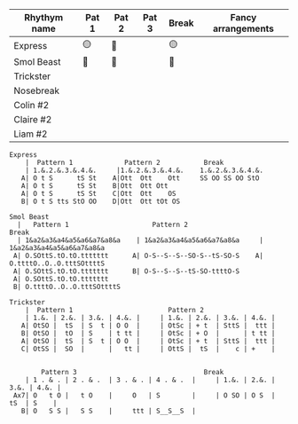 | Rhythym name        | Pat 1 | Pat 2 | Pat 3 | Break | Fancy arrangements |  
| ------------        | ----- | ----- | ----- | ----- | ------------------ |
| Express             | 🟡   |  🔴   |       | 🟡 
| Smol Beast          | 🔴   |  🔴   |       | 🔴   |
| Trickster           | 
| Nosebreak           |
| Colin #2            | 
| Claire #2           | 
| Liam #2             | 



```
Express
    |  Pattern 1             Pattern 2           Break
    | 1.&.2.&.3.&.4.&.     |1.&.2.&.3.&.4.&.    1.&.2.&.3.&.4.&.    
   A| O t S      tS St    A|Ott  Ott    Ott     SS OO SS OO StO
   A| O t S      tS St    B|Ott  Ott Ott        
   A| O t S      tS St    C|Ott  Ott    OS      
   B| O t S tts StO OO    D|Ott  Ott tOt OS     
```




``` 
Smol Beast 
  |   Pattern 1                     Pattern 2                      Break
  | 1&a2&a3&a4&a5&a6&a7&a8&a    | 1&a2&a3&a4&a5&a6&a7&a8&a     | 1&a2&a3&a4&a5&a6&a7&a8&a                                 
 A| O.SOttS.tO.tO.ttttttt      A| O-S--S--S--SO-S--tS-SO-S    A| O.ttttO..O..O.tttSOttttS  
 A| O.SOttS.tO.tO.ttttttt      B| O-S--S--S--tS-SO-ttttO-S    
 A| O.SOttS.tO.tO.ttttttt           
 B| O.ttttO..O..O.tttSOttttS       
```



``` 
Trickster
    |  Pattern 1                        Pattern 2           
    | 1.&. | 2.&. | 3.&. | 4.&. |     | 1.&. | 2.&. | 3.&. | 4.&. |     
   A| OtSO |  tS  | S  t | O O  |     | OtSc | + t  | SttS |  ttt |   
   B| OtSO |  tO  | S    | t tt |     | OtSc | + O  |      | t tt |
   A| OtSO |  tS  | S  t | O O  |     | OtSc | + t  | SttS |  ttt |
   C| OtSS |  SO  |      |   tt |     | OttS |  tS  |    c | +    |


        Pattern 3                                Break
    | 1 . & . | 2 . & .  | 3 . & . | 4 . & .  |     | 1.&. | 2.&. | 3.&. | 4.&. |       
 Ax7| O   t O |   t O    |     O   | S        |     | O SO | O S  |  tS  | S    |
   B| O   S S |   S S    |     ttt | S__S__S  |     

  

```

